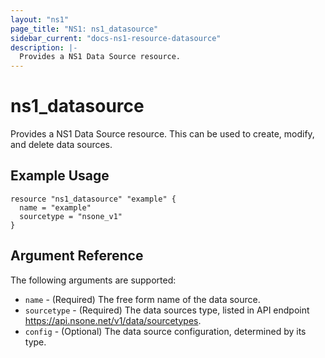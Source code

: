 ```yaml
---
layout: "ns1"
page_title: "NS1: ns1_datasource"
sidebar_current: "docs-ns1-resource-datasource"
description: |-
  Provides a NS1 Data Source resource.
---
```


# ns1\_datasource

Provides a NS1 Data Source resource. This can be used to create, modify, and delete data sources.

## Example Usage

```
resource "ns1_datasource" "example" {
  name = "example"
  sourcetype = "nsone_v1"
}
```

## Argument Reference

The following arguments are supported:

* `name` - (Required) The free form name of the data source.
* `sourcetype` - (Required) The data sources type, listed in API endpoint https://api.nsone.net/v1/data/sourcetypes.
* `config` - (Optional) The data source configuration, determined by its type.

